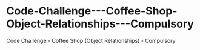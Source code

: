# Code-Challenge---Coffee-Shop-Object-Relationships---Compulsory
Code Challenge - Coffee Shop (Object Relationships) - Compulsory
